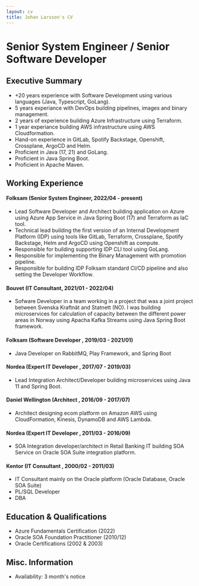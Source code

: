 ```yaml
---
layout: cv
title: Johan Larsson's CV
---
```


# Senior System Engineer / Senior Software Developer  

## Executive Summary

* +20 years experience with Software Development using various languages (Java, Typescript, GoLang).
* 5 years experiance with DevOps building pipelines, images and binary management.
* 2 years of experience building Azure Infrastructure using Terraform.
* 1 year experiance building AWS infrastructure using AWS Cloudformation.
* Hand-on experience in GitLab, Spotify Backstage, Openshift, Crossplane, ArgoCD and Helm.
* Proficient in Java (17, 21) and GoLang.
* Proficient in Java Spring Boot.
* Proficient in Apache Maven.

## Working Experience

#### Folksam  (Senior System Engineer, 2022/04 - present) 

* Lead Software Developer and Architect building application on Azure using Azure App Service in Java Spring Boot (17) and Terraform as IaC tool.
* Technical lead building the first version of an Internal Development Platform (IDP) using tools like GitLab, Terraform, Crossplane, Spotify Backstage, Helm and ArgoCD using Openshift as compute.
* Responsible for building supporting IDP CLI tool using GoLang.
* Responsible for implementing the Binary Management with promotion pipeline.
* Responsible for building IDP Folksam standard CI/CD pipeline and also setting the Developer Workflow.

#### Bouvet (IT Consultant, 2021/01 - 2022/04) 

* Sofware Developer in a team working in a project that was a joint project between Svenska Kraftnät and Statnett (NO).
I was building microservices for calculation of capacity between the different power areas in Norway using Apacha Kafka Streams using Java Spring Boot framework.

#### Folksam (Software Developer , 2019/03 - 2021/01)

* Java Developer on RabbitMQ, Play Framework, and Spring Boot

#### Nordea (Expert IT Developer , 2017/07 - 2019/03)

* Lead Integration Architect/Developer building microservices using Java 11 and Spring Boot.

#### Daniel Wellington (Architect , 2016/09 - 2017/07)

* Architect designing ecom platform on Amazon AWS using CloudFormation, Kinesis, DynamoDB and AWS Lambda.

#### Nordea (Expert IT Developer , 2011/03 - 2016/09)

* SOA Integration developer/architect in Retail Banking IT building SOA Service on Oracle SOA Suite integration platform.

#### Kentor (IT Consultant , 2000/02 - 2011/03)

* IT Consultant mainly on the Oracle platform (Oracle Database, Oracle SOA Suite)
* PL/SQL Developer
* DBA

## Education & Qualifications

* Azure Fundamentals Certification (2022)
* Oracle SOA Foundation Practitioner (2010/12)
* Oracle Certifications (2002 & 2003)

## Misc. Information

* Availability: 3 month's notice
